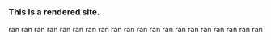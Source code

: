 ### This is a rendered site.
ran
ran
ran
ran
ran
ran
ran
ran
ran
ran
ran
ran
ran
ran
ran
ran
ran
ran
ran
ran
